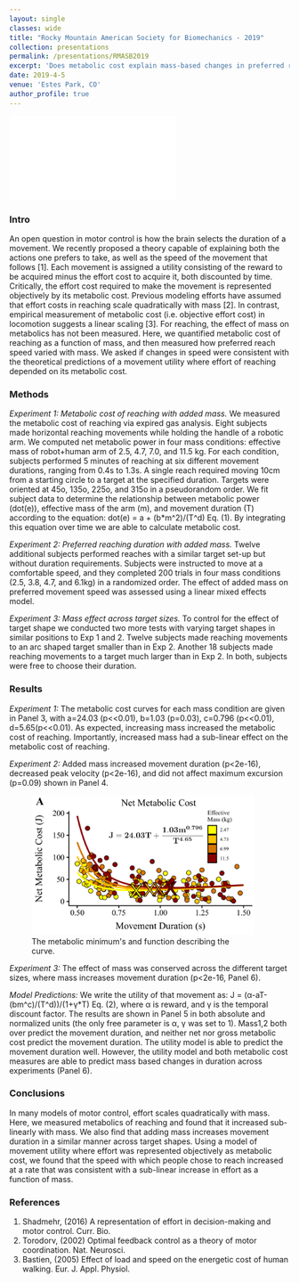 ```yaml
---
layout: single
classes: wide
title: "Rocky Mountain American Society for Biomechanics - 2019"
collection: presentations
permalink: /presentations/RMASB2019
excerpt: 'Does metabolic cost explain mass-based changes in preferred reaching speed?'
date: 2019-4-5
venue: 'Estes Park, CO'
author_profile: true
---
```

<embed src="/posters/RMASB2019_v3_black_orange.pdf" type="application/pdf"/>


### Intro

An open question in motor control is how the brain selects the duration of a movement. We recently proposed a theory capable of explaining both the actions one prefers to take, as well as the speed of the movement that follows [1]. Each movement is assigned a utility consisting of the reward to be acquired minus the effort cost to acquire it, both discounted by time. Critically, the effort cost required to make the movement is represented objectively by its metabolic cost. Previous modeling efforts have assumed that effort costs in reaching scale quadratically with mass [2]. In contrast, empirical measurement of metabolic cost (i.e. objective effort cost) in locomotion suggests a linear scaling [3]. For reaching, the effect of mass on metabolics has not been measured. Here, we quantified metabolic cost of reaching as a function of mass, and then measured how preferred reach speed varied with mass. We asked if changes in speed were consistent with the theoretical predictions of a movement utility where effort of reaching depended on its metabolic cost.

### Methods
*Experiment 1: Metabolic cost of reaching with added mass.* We measured the metabolic cost of reaching via expired gas analysis. Eight subjects made horizontal reaching movements while holding the handle of a robotic arm. We computed net metabolic power in four mass conditions: effective mass of robot+human arm of 2.5, 4.7, 7.0, and 11.5 kg. For each condition, subjects performed 5 minutes of reaching at six different movement durations, ranging from 0.4s to 1.3s. A single reach required moving 10cm from a starting circle to a target at the specified duration. Targets were oriented at 45o, 135o, 225o, and 315o in a pseudorandom order. We fit subject data to determine the relationship between metabolic power (dot(e)), effective mass of the arm (m), and movement duration (T) according to the equation: dot(e) = a + (b\*m^2)/(T^d) Eq. (1). By integrating this equation over time we are able to calculate metabolic cost.

*Experiment 2: Preferred reaching duration with added mass.* Twelve additional subjects performed reaches with a similar target set-up but without duration requirements. Subjects were instructed to move at a comfortable speed, and they completed 200 trials in four mass conditions (2.5, 3.8, 4.7, and 6.1kg) in a randomized order. The effect of added mass on preferred movement speed was assessed using a linear mixed effects model. 

*Experiment 3: Mass effect across target sizes.* To control for the effect of target shape we conducted two more tests with varying target shapes in similar positions to Exp 1 and 2. Twelve subjects made reaching movements to an arc shaped target smaller than in Exp 2. Another 18 subjects made reaching movements to a target much larger than in Exp 2. In both, subjects were free to choose their duration.

### Results

*Experiment 1:* The metabolic cost curves for each mass condition are given in Panel 3, with a=24.03 (p<<0.01), b=1.03 (p=0.03), c=0.796 (p<<0.01), d=5.65(p<<0.01). As expected, increasing mass increased the metabolic cost of reaching. Importantly, increased mass had a sub-linear effect on the metabolic cost of reaching. 

*Experiment 2:* Added mass increased movement duration (p<2e-16), decreased peak velocity (p<2e-16), and did not affect maximum excursion (p=0.09) shown in Panel 4.

<!-- [image-center](/images/RMASB2019/metpoweronly.png){: .align-center} -->
<figure class ="align-center" style = 'width: 400px'>
    <a href="/images/RMASB2019/metpoweronly.png"><img src="/images/RMASB2019/metpoweronly.png"></a>
    <figcaption>The metabolic minimum's and function describing the curve.</figcaption>
</figure>


*Experiment 3:* The effect of mass was conserved across the different target sizes, where mass increases movement duration (p<2e-16, Panel 6). 

*Model Predictions:* We write the utility of that movement as: J = (α-aT-(bm^c)/(T^d))/(1+γ\*T) Eq. (2), where α is reward, and γ is the temporal discount factor.  The results are shown in Panel 5 in both absolute and normalized units (the only free parameter is α, γ was set to 1). Mass1,2 both over predict the movement duration, and neither net nor gross metabolic cost predict the movement duration. The utility model is able to predict the movement duration well. However, the utility model and both metabolic cost measures are able to predict mass based changes in duration across experiments (Panel 6).

### Conclusions
In many models of motor control, effort scales quadratically with mass. Here, we measured metabolics of reaching and found that it increased sub-linearly with mass. We also find that adding mass increases movement duration in a similar manner across target shapes. Using a model of movement utility where effort was represented objectively as metabolic cost, we found that the speed with which people chose to reach increased at a rate that was consistent with a sub-linear increase in effort as a function of mass.

### References
1.	Shadmehr, (2016) A representation of effort in decision-making and motor control. Curr. Bio.
2.	Torodorv, (2002) Optimal feedback control as a theory of motor coordination. Nat. Neurosci.
3.	Bastien, (2005) Effect of load and speed on the energetic cost of human walking. Eur. J. Appl. Physiol. 


<!-- 
This paper is about the number 1. The number 2 is left for future work.
<embed src="https://github.com/GBruening/GBruening.github.io/raw/master/images/arm_model/Full2.pdf" type="application/pdf" />

[Download paper here](http://academicpages.github.io/files/paper1.pdf)

Recommended citation: Your Name, You. (2009). "Paper Title Number 1." <i>Journal 1</i>. 1(1). -->